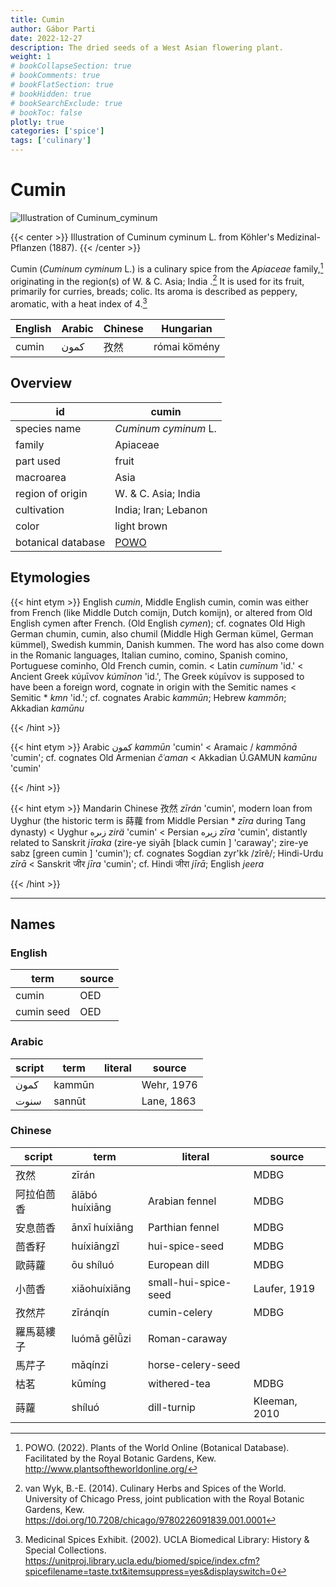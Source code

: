 ```yaml
---
title: Cumin
author: Gábor Parti
date: 2022-12-27
description: The dried seeds of a West Asian flowering plant.
weight: 1
# bookCollapseSection: true
# bookComments: true
# bookFlatSection: true
# bookHidden: true
# bookSearchExclude: true
# bookToc: false
plotly: true
categories: ['spice']
tags: ['culinary']
---
```


# Cumin

![Illustration of Cuminum_cyminum](/images/kohler/cumin.png)

{{< center >}}
Illustration of Cuminum cyminum L. from Köhler's Medizinal-Pflanzen (1887).
{{< /center >}}

Cumin (*Cuminum cyminum* L.) is a culinary spice from the *Apiaceae* family,[^powo] originating in the region(s) of W. \& C. Asia; India .[^van_wyk_culinary_2014] It is used for its fruit, primarily for curries, breads; colic. Its aroma is described as peppery, aromatic, with a heat index of 4.[^ucla_medicinal_2002]

|English|Arabic|Chinese|  Hungarian |
|-------|------|-------|------------|
| cumin | كمون |   孜然  |római kömény|

## Overview

|        id        |                       cumin                       |
|------------------|---------------------------------------------------|
|   species name   |                *Cuminum cyminum* L.               |
|      family      |                      Apiaceae                     |
|     part used    |                       fruit                       |
|     macroarea    |                        Asia                       |
| region of origin |               W. \& C. Asia; India                |
|    cultivation   |                India; Iran; Lebanon               |
|       color      |                    light brown                    |
|botanical database|[POWO](https://powo.science.kew.org/taxon/840882-1)|

## Etymologies

{{< hint etym >}}
English *cumin*, Middle English cumin, comin was either from French (like Middle Dutch comijn, Dutch komijn), or altered from Old English cymen after French. (Old English *cymen*); cf. cognates Old High German chumin, cumin, also chumil (Middle High German kümel, German kümmel), Swedish kummin, Danish kummen. The word has also come down in the Romanic languages, Italian cumino, comino, Spanish comino, Portuguese cominho, Old French cumin, comin. < Latin *cumīnum* 'id.' < Ancient Greek κύμῑνον *kúmīnon* 'id.', The Greek κύμῑνον is supposed to have been a foreign word, cognate in origin with the Semitic names < Semitic * *kmn* 'id.'; cf. cognates Arabic *kammūn*; Hebrew *kammōn*; Akkadian *kamūnu*



{{< /hint >}}

{{< hint etym >}}
Arabic كمون *kammūn* 'cumin' < Aramaic / *kammōnā* 'cumin'; cf. cognates Old Armenian *čʿaman* < Akkadian Ú.GAMUN *kamūnu* 'cumin'



{{< /hint >}}

{{< hint etym >}}
Mandarin Chinese 孜然 *zī​rán* 'cumin', modern loan from Uyghur (the historic term is 蒔蘿 from Middle Persian * *zīra* during Tang dynasty) < Uyghur زىرە *zirä* 'cumin' < Persian زیره *zīra* 'cumin', distantly related to Sanskrit *jīraka* (zire-ye siyāh [black cumin ] 'caraway'; zire-ye sabz [green cumin ] 'cumin'); cf. cognates Sogdian zyr'kk /zîrê/; Hindi-Urdu *zīrā* < Sanskrit जीर *jīra* 'cumin'; cf. Hindi जीरा *jīrā*; English *jeera*



{{< /hint >}}

***

## Names

### English

|   term   |source|
|----------|------|
|   cumin  |  OED |
|cumin seed|  OED |

### Arabic

|script| term |literal|  source  |
|------|------|-------|----------|
| كمون |kammūn|       |Wehr, 1976|
| سنوت |sannūt|       |Lane, 1863|

### Chinese

|script|     term     |       literal      |    source   |
|------|--------------|--------------------|-------------|
|  孜然  |     zīrán    |                    |     MDBG    |
| 阿拉伯茴香|ālābó huíxiāng|   Arabian fennel   |     MDBG    |
| 安息茴香 | ānxī huíxiāng|   Parthian fennel  |     MDBG    |
|  茴香籽 |  huíxiāngzǐ  |   hui-spice-seed   |     MDBG    |
|  歐蒔蘿 |  ōu​ shí​luó |    European dill   |     MDBG    |
|  小茴香 | xiǎohuíxiāng |small-hui-spice-seed| Laufer, 1919|
|  孜然芹 |   zī​ránqín  |    cumin-celery    |     MDBG    |
| 羅馬葛縷子|luómǎ gě​lǚ​zi|    Roman-caraway   |             |
|  馬芹子 |    mǎqínzi   |  horse-celery-seed |             |
|  枯茗  |    kūmíng    |    withered-tea    |     MDBG    |
|  蒔蘿  |    shíluó    |     dill-turnip    |Kleeman, 2010|

[^powo]: POWO. (2022). Plants of the World Online (Botanical Database). Facilitated by the Royal Botanic Gardens, Kew. http://www.plantsoftheworldonline.org/
[^van_wyk_culinary_2014]: van Wyk, B.-E. (2014). Culinary Herbs and Spices of the World. University of Chicago Press, joint publication with the Royal Botanic Gardens, Kew. https://doi.org/10.7208/chicago/9780226091839.001.0001
[^ucla_medicinal_2002]: Medicinal Spices Exhibit. (2002). UCLA Biomedical Library: History & Special Collections. https://unitproj.library.ucla.edu/biomed/spice/index.cfm?spicefilename=taste.txt&itemsuppress=yes&displayswitch=0

